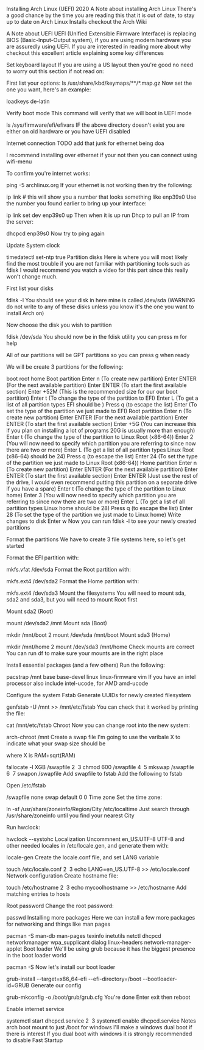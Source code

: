 Installing Arch Linux (UEFI) 2020
A Note about installing Arch Linux
There's a good chance by the time you are reading this that it is out of date, to stay up to date on Arch Linux Installs checkout the Arch Wiki

A Note about UEFI
UEFI (Unified Extensible Firmware Interface) is replacing BIOS (Basic-Input-Output system), if you are using modern hardware you are assuredly using UEFI. If you are interested in reading more about why checkout this excellent article explaining some key differences

Set keyboard layout
If you are using a US layout then you're good no need to worry out this section if not read on:

First list your options:
ls /usr/share/kbd/keymaps/**/*.map.gz
Now set the one you want, here's an example:

loadkeys de-latin

Verify boot mode
This command will verify that we will boot in UEFI mode

ls /sys/firmware/efi/efivars
IF the above directory doesn't exist you are either on old hardware or you have UEFI disabled

Internet connection
TODO add that junk for ethernet being doa

I recommend installing over ethernet if your not then you can connect using wifi-menu

To confirm you're internet works:


ping -5 archlinux.org
If your ethernet is not working then try the following:


ip link # this will show you a number that looks something like  enp39s0
Use the number you found earlier to bring up your interface:


ip link set dev enp39s0 up
Then when it is up run Dhcp to pull an IP from the server:


dhcpcd enp39s0
Now try to ping again

Update System clock

timedatectl set-ntp true
Partition disks
Here is where you will most likely find the most trouble if you are not familiar with partitioning tools such as fdisk I would recommend you watch a video for this part since this really won't change much.

First list your disks


fdisk -l
You should see your disk in here mine is called /dev/sda (WARNING do not write to any of these disks unless you know it's the one you want to install Arch on)

Now choose the disk you wish to partition


fdisk /dev/sda
You should now be in the fdisk utility you can press m for help

All of our partitions will be GPT partitions so you can press g when ready

We will be create 3 partitions for the following:

boot
root
home
Boot partition
Enter n (To create new partition)
Enter ENTER (For the next available partition)
Enter ENTER (To start the first available section)
Enter +52M (This is the recommended size for our our boot partition)
Enter t (To change the type of the partition to EFI)
Enter L (To get a list of all partition types EFI should be )
Press q (to escape the list)
Enter  (To set the type of the partition we just made to EFI)
Root partition
Enter n (To create new partition)
Enter ENTER (For the next available partition)
Enter ENTER (To start the first available section)
Enter +5G (You can increase this if you plan on installing a lot of programs 20G is usually more than enough)
Enter t (To change the type of the partition to Linux Root (x86-64))
Enter 2 (You will now need to specify which partition you are referring to since now there are two or more)
Enter L (To get a list of all partition types Linux Root (x86-64) should be 24)
Press q (to escape the list)
Enter 24 (To set the type of the partition we just made to Linux Root (x86-64))
Home partition
Enter n (To create new partition)
Enter ENTER (For the next available partition)
Enter ENTER (To start the first available section)
Enter ENTER (Just use the rest of the drive, I would even recommend putting this partition on a separate drive if you have a spare)
Enter t (To change the type of the partition to Linux home)
Enter 3 (You will now need to specify which partition you are referring to since now there are two or more)
Enter L (To get a list of all partition types Linux home should be 28)
Press q (to escape the list)
Enter 28 (To set the type of the partition we just made to Linux home)
Write changes to disk
Enter w
Now you can run fdisk -l to see your newly created partitions

Format the partitions
We have to create 3 file systems here, so let's get started

Format the EFI partition with:

mkfs.vfat /dev/sda
Format the Root partition with:

mkfs.ext4 /dev/sda2
Format the Home partition with:

mkfs.ext4 /dev/sda3
Mount the filesystems
You will need to mount sda, sda2 and sda3, but you will need to mount Root first

Mount sda2 (Root)

mount /dev/sda2 /mnt
Mount sda (Boot)

mkdir /mnt/boot
2
mount /dev/sda /mnt/boot
Mount sda3 (Home)

mkdir /mnt/home
2
mount /dev/sda3 /mnt/home
Check mounts are correct
You can run df to make sure your mounts are in the right place

Install essential packages (and a few others)
Run the following:


pacstrap /mnt base base-devel linux linux-firmware vim
If you have an intel processor also include intel-ucode, for AMD amd-ucode

Configure the system
Fstab
Generate UUIDs for newly created filesystem


genfstab -U /mnt >> /mnt/etc/fstab
You can check that it worked by printing the file:


cat /mnt/etc/fstab
Chroot
Now you can change root into the new system:


arch-chroot /mnt
Create a swap file
I'm going to use the varibale X to indicate what your swap size should be

where X is RAM+sqrt(RAM)


fallocate -l XGB /swapfile
2
​
3
chmod 600 /swapfile
4
​
5
mkswap /swapfile
6
​
7
swapon /swapfile
Add swapfile to fstab
Add the following to fstab

Open /etc/fstab


/swapfile none swap default 0 0
Time zone
Set the time zone:


ln -sf /usr/share/zoneinfo/Region/City /etc/localtime
Just search through /usr/share/zoneinfo until you find your nearest City

Run hwclock:


hwclock --systohc
Localization
Uncommnent en_US.UTF-8 UTF-8 and other needed locales in /etc/locale.gen, and generate them with:


locale-gen
Create the locale.conf file, and set LANG variable


touch /etc/locale.conf
2
​
3
echo LANG=en_US.UTF-8 >> /etc/locale.conf
Network configuration
Create hostname file:


touch /etc/hostname
2
​
3
echo mycoolhostname >> /etc/hostname
Add matching entries to hosts

Root password
Change the root password:


passwd
Installing more packages
Here we can install a few more packages for networking and things like man pages


pacman -S man-db man-pages texinfo inetutils netctl dhcpcd networkmanager wpa_supplicant dialog linux-headers network-manager-applet
Boot loader
We'll be using grub because it has the biggest presence in the boot loader world


pacman -S 
Now let's install our boot loader


grub-install --target=x86_64-efi --efi-directory=/boot --bootloader-id=GRUB
Generate our config


grub-mkconfig -o /boot/grub/grub.cfg
You're done
Enter exit then reboot

Enable internet service

systemctl start dhcpcd.service
2
​
3
systemctl enable dhcpcd.service
Notes
arch boot mount to just /boot for windows
I'll make a windows dual boot if there is interest
If you dual boot with windows it is strongly recommended to disable Fast Startup
